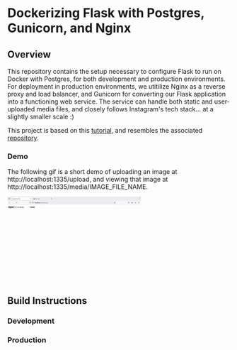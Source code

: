 # Dockerizing Flask with Postgres, Gunicorn, and Nginx

## Overview

This repository contains the setup necessary to configure Flask to run on Docker with Postgres, for both development and production environments. For deployment in production environments, we utitilize Nginx as a reverse proxy and load balancer, and Gunicorn for converting our Flask application into a functioning web service. The service can handle both static and user-uploaded media files, and closely follows Instagram's tech stack... at a slightly smaller scale :)

This project is based on this [tutorial](https://testdriven.io/blog/dockerizing-flask-with-postgres-gunicorn-and-nginx/), and resembles the associated [repository](https://github.com/testdrivenio/flask-on-docker).

### Demo

The following gif is a short demo of uploading an image at http://localhost:1335/upload, and viewing that image at http://localhost:1335/media/IMAGE_FILE_NAME.

<img src=demo.gif width=60% />

## Build Instructions

### Development

### Production
